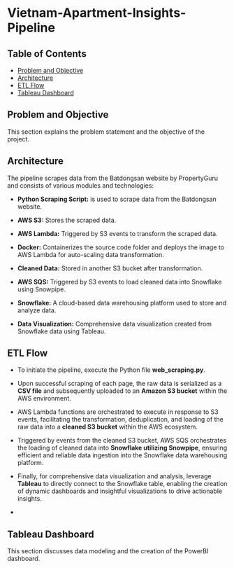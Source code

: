 # Vietnam-Apartment-Insights-Pipeline

## Table of Contents
- [Problem and Objective](#problem-and-objective)
- [Architecture](#architecture)
- [ETL Flow](#etl-flow)
- [Tableau Dashboard](#tableau-dashboard)
  
## Problem and Objective

This section explains the problem statement and the objective of the project.

## Architecture

The pipeline scrapes data from the Batdongsan website by PropertyGuru and consists of various modules and technologies:

- **Python Scraping Script:** is used to scrape data from the Batdongsan website.

- **AWS S3:** Stores the scraped data.

- **AWS Lambda:** Triggered by S3 events to transform the scraped data.

- **Docker:** Containerizes the source code folder and deploys the image to AWS Lambda for auto-scaling data transformation.

- **Cleaned Data:** Stored in another S3 bucket after transformation.

- **AWS SQS:** Triggered by S3 events to load cleaned data into Snowflake using Snowpipe.

- **Snowflake:** A cloud-based data warehousing platform used to store and analyze data.

- **Data Visualization:** Comprehensive data visualization created from Snowflake data using Tableau.

## ETL Flow

- To initiate the pipeline, execute the Python file **web_scraping.py**.

- Upon successful scraping of each page, the raw data is serialized as a **CSV file** and subsequently uploaded to an **Amazon S3 bucket** within the AWS environment.

- AWS Lambda functions are orchestrated to execute in response to S3 events, facilitating the transformation, deduplication, and loading of the raw data into a **cleaned S3 bucket** within the AWS ecosystem.

- Triggered by events from the cleaned S3 bucket, AWS SQS orchestrates the loading of cleaned data into **Snowflake utilizing Snowpipe**, ensuring efficient and reliable data ingestion into the Snowflake data warehousing platform.
  
- Finally, for comprehensive data visualization and analysis, leverage **Tableau** to directly connect to the Snowflake table, enabling the creation of dynamic dashboards and insightful visualizations to drive actionable insights.
- 
## Tableau Dashboard

This section discusses data modeling and the creation of the PowerBI dashboard.

